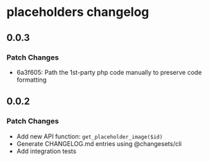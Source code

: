# placeholders changelog

## 0.0.3

### Patch Changes

- 6a3f605: Path the 1st-party php code manually to preserve code formatting

## 0.0.2

### Patch Changes

- Add new API function: `get_placeholder_image($id)`
- Generate CHANGELOG.md entries using @changesets/cli
- Add integration tests
